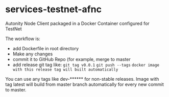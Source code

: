 # services-testnet-afnc
Autonity Node Client packaged in a Docker Container configured for TestNet

The workflow is:
* add Dockerfile in root directory
* Make any changes
* commit it to GitHub Repo (for example, merge to master
* add release git tag like:
`git tag v0.0.1`
`git push --tags`
`docker image with this release tag will built automatically`

You can use any tags like dev-****** for non-stable releases.
Image with tag latest will build from master branch automatically for every new commit to master.
